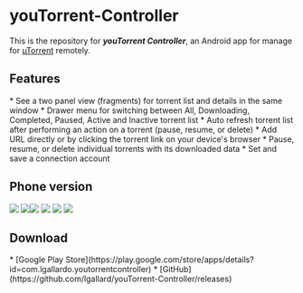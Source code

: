 youTorrent-Controller
==================

This is the repository for **_youTorrent Controller_**, an Android app for manage for [µTorrent](http://www.utorrent.com/) remotely.

<h2 id="features">Features</h2>
* See a two panel view (fragments) for torrent list and details in the same window
* Drawer menu for switching between All, Downloading, Completed, Paused, Active and Inactive torrent list
* Auto refresh torrent list after performing an action on a torrent (pause, resume, or delete) 
* Add URL directly or by clicking the torrent link on your device's browser
* Pause, resume, or delete individual torrents with its downloaded data
* Set and save a connection account

<h2>Phone version</h2>
<img src="https://farm1.staticflickr.com/754/20755043532_fc23ebd264.jpg">&nbsp;<img src="https://farm6.staticflickr.com/5799/20143466743_b0edd78bd2.jpg"><img src="https://farm6.staticflickr.com/5667/20577695659_393f5401ee.jpg">&nbsp;<img src="https://farm6.staticflickr.com/5686/20143425354_661e3359e7.jpg">
<img src="https://farm6.staticflickr.com/5659/20755044302_a0482301ea.jpg">&nbsp;<img src="https://farm6.staticflickr.com/5826/20755041122_daebe1b6cf.jpg">

<h2 id="download">Download</h2>
* [Google Play Store](https://play.google.com/store/apps/details?id=com.lgallardo.youtorrentcontroller)
* [GitHub](https://github.com/lgallard/youTorrent-Controller/releases)
